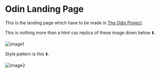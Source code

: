 # Odin Landing Page

This is the landing page which have to be made in [The Odin Project](https://www.theodinproject.com/).

This is nothing more than a html css replica of these image down below ⬇️.

![image1](https://cdn.statically.io/gh/TheOdinProject/curriculum/81a5d553f4073e593d23a6ab00d50eef8620796d/foundations/html_css/project/imgs/01.png "Image One")

Style pattern is this ⬇️.

![image2](https://cdn.statically.io/gh/TheOdinProject/curriculum/81a5d553f4073e593d23a6ab00d50eef8620796d/foundations/html_css/project/imgs/02.png "Image Two")
